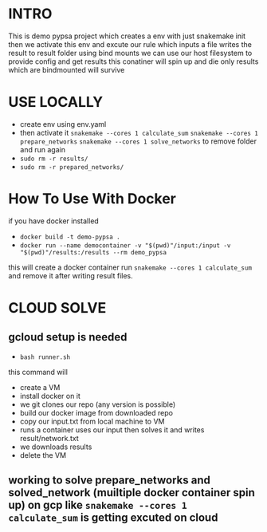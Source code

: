 
# INTRO

This is demo pypsa project which creates a env with just snakemake init
then we activate this env and excute our rule which inputs a file
writes the result to result folder
using bind mounts we can use our host filesystem to provide config and get results 
this conatiner will spin up and die only results which are bindmounted will survive 

# USE LOCALLY
 - create env using env.yaml
 - then activate it
   `snakemake --cores 1 calculate_sum`
   `snakemake --cores 1 prepare_networks`
   `snakemake --cores 1 solve_networks`
 to remove folder and run again
 - `sudo rm -r results/`
 - `sudo rm -r prepared_networks/`

# How To Use With Docker

if you have docker installed 

- `docker build -t demo-pypsa .`
- `docker run --name democontainer -v "$(pwd)"/input:/input -v "$(pwd)"/results:/results --rm demo_pypsa`

this will create a docker container run `snakemake --cores 1 calculate_sum`  and remove it after writing result files.

# CLOUD SOLVE

## gcloud setup is needed

- `bash runner.sh`

this command will 
 - create a VM
 - install docker on it
 - we git clones our repo (any version is possible)
 - build our docker image from downloaded repo
 - copy our input.txt from local machine to VM
 - runs a container uses our input then solves it and writes result/network.txt
 - we downloads results
 - delete the VM 

## working to solve prepare_networks and solved_network (muiltiple docker container spin up) on gcp like `snakemake --cores 1 calculate_sum` is getting excuted on cloud
